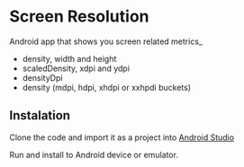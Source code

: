 # Screen Resolution

Android app that shows you screen related metrics_
- density, width and height
- scaledDensity, xdpi and ydpi
- densityDpi
- density (mdpi, hdpi, xhdpi or xxhpdi buckets)

## Instalation

Clone the code and import it as a project into [Android Studio](http://developer.android.com/intl/es/tools/studio/index.html)

Run and install to Android device or emulator.





